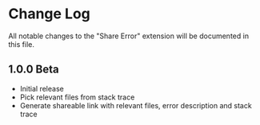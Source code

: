 # Change Log

All notable changes to the "Share Error" extension will be documented in this file.


## 1.0.0 Beta

- Initial release
- Pick relevant files from stack trace
- Generate shareable link with relevant files, error description and stack trace